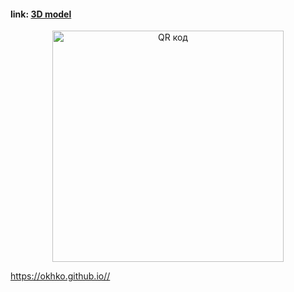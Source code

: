 #### **link**: [**3D model**](https://okhko.github.io/ARVisuals)



<p align="center">
  <a href="http://qrcoder.ru" target="_blank"><img src="http://qrcoder.ru/code/?https%3A%2F%2Fdiotapp.github.io%2Fmodels%2F&10&0" width="370" height="370" border="0" title="QR код"></a>
</p>



https://okhko.github.io//

